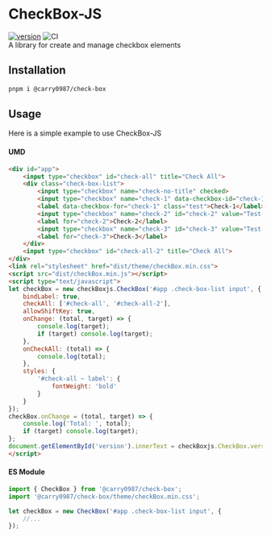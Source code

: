 # CheckBox-JS
[![version](https://img.shields.io/npm/v/@carry0987/check-box.svg)](https://www.npmjs.com/package/@carry0987/check-box)
![CI](https://github.com/carry0987/CheckBox-JS/actions/workflows/ci.yml/badge.svg)  
A library for create and manage checkbox elements

## Installation
```bash
pnpm i @carry0987/check-box
```

## Usage
Here is a simple example to use CheckBox-JS

#### UMD
```html
<div id="app">
    <input type="checkbox" id="check-all" title="Check All">
    <div class="check-box-list">
        <input type="checkbox" name="check-no-title" checked>
        <input type="checkbox" name="check-1" data-checkbox-id="check-1" value="Test-1">
        <label data-checkbox-for="check-1" class="test">Check-1</label>
        <input type="checkbox" name="check-2" id="check-2" value="Test-2">
        <label for="check-2">Check-2</label>
        <input type="checkbox" name="check-3" id="check-3" value="Test-3">
        <label for="check-3">Check-3</label>
    </div>
    <input type="checkbox" id="check-all-2" title="Check All">
</div>
<link rel="stylesheet" href="dist/theme/checkBox.min.css">
<script src="dist/checkBox.min.js"></script>
<script type="text/javascript">
let checkBox = new checkBoxjs.CheckBox('#app .check-box-list input', {
    bindLabel: true,
    checkAll: ['#check-all', '#check-all-2'],
    allowShiftKey: true,
    onChange: (total, target) => {
        console.log(target);
        if (target) console.log(target);
    },
    onCheckAll: (total) => {
        console.log(total);
    },
    styles: {
        '#check-all ~ label': {
            fontWeight: 'bold'
        }
    }
});
checkBox.onChange = (total, target) => {
    console.log('Total: ', total);
    if (target) console.log(target);
};
document.getElementById('version').innerText = checkBoxjs.CheckBox.version;
</script>
```

#### ES Module
```ts
import { CheckBox } from '@carry0987/check-box';
import '@carry0987/check-box/theme/checkBox.min.css';

let checkBox = new CheckBox('#app .check-box-list input', {
    //...
});
```
